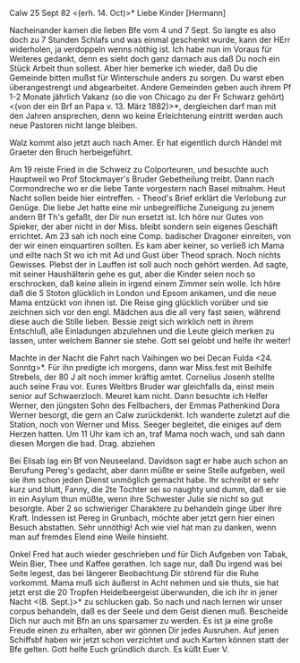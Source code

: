  Calw 25 Sept 82
 <(erh. 14. Oct)>*
Liebe Kinder [Hermann]

Nacheinander kamen die lieben Bfe vom 4 und 7 Sept. So langte es also doch zu 7 Stunden Schlafs und was einmal geschenkt wurde, kann der HErr widerholen, ja verdoppeln wenns nöthig ist. Ich habe nun im Voraus für Weiteres gedankt, denn es sieht doch ganz darnach aus daß Du noch ein Stück Arbeit thun sollest. Aber hier bemerke ich wieder, daß Du die Gemeinde bitten mußst für Winterschule anders zu sorgen. Du warst eben überangestrengt und abgearbeitet. Andere Gemeinden geben auch ihrem Pf 1-2 Monate jährlich Vakanz (so die von Chicago zu der Fr Schwarz gehört) <(von der ein Brf an Papa v. 13. März 1882)>*, dergleichen darf man mit den Jahren ansprechen, denn wo keine Erleichterung eintritt werden auch neue Pastoren nicht lange bleiben.

Walz kommt also jetzt auch nach Amer. Er hat eigentlich durch Händel mit Graeter den Bruch herbeigeführt.

Am 19 reiste Fried in die Schweiz zu Colporteuren, und besuchte auch Hauptweil wo Prof Stockmayer's Bruder Gebetheilung treibt. Dann nach Cormondreche wo er die liebe Tante vorgestern nach Basel mitnahm. Heut Nacht sollen beide hier eintreffen. - Theod's Brief erklärt die Verlobung zur Genüge. Die liebe Jet hatte eine mir unbegreifliche Zuneigung zu jenem andern Bf Th's gefaßt, der Dir nun ersetzt ist. Ich höre nur Gutes von Spieker, der aber nicht in der Miss. bleibt sondern sein eigenes Geschäft errichtet. 
Am 23 sah ich noch eine Comp. badischer Dragoner einreiten, von der wir einen einquartiren sollten. Es kam aber keiner, so verließ ich Mama und eilte nach St wo ich mit Ad und Gust über Theod sprach. Noch nichts Gewisses. Plebst der in Lauffen ist soll auch noch gehört werden. Ad sagte, mit seiner Haushälterin gehe es gut, aber die Kinder seien noch so erschrocken, daß keine allein in irgend einem Zimmer sein wolle. Ich höre daß die 5 Stoton glücklich in London und Epsom ankamen, und die neue Mama entzückt von ihnen ist. Die Reise ging glücklich vorüber und sie zeichnen sich vor den engl. Mädchen aus die all very fast seien, während diese auch die Stille lieben. Bessie zeigt sich wirklich nett in ihrem Entschluß, alle Einladungen abzulehnen und die Leute gleich merken zu lassen, unter welchem Banner sie stehe. Gott sei gelobt und helfe ihr weiter!

Machte in der Nacht die Fahrt nach Vaihingen wo bei Decan Fulda <24. Sonntg>*. Für ihn predigte ich morgens, dann war Miss.fest mit Beihilfe Strebels, der 80 J alt noch immer kräftig amtet. Cornelius Josenh stellte auch seine Frau vor. Eures Weitbrs Bruder war gleichfalls da, einst mein senior auf Schwaerzloch. Meuret kam nicht. Dann besuchte ich Helfer Werner, den jüngsten Sohn des Fellbachers, der Emmas Pathenkind Dora Werner besorgt, die gern an Calw zurückdenkt. Ich wanderte zuletzt auf die Station, noch von Werner und Miss. Seeger begleitet, die einiges auf dem Herzen hatten. Um 11 Uhr kam ich an, traf Mama noch wach, und sah dann diesen Morgen die bad. Drag. abziehen

Bei Elisab lag ein Bf von Neuseeland. Davidson sagt er habe auch schon an Berufung Pereg's gedacht, aber dann müßte er seine Stelle aufgeben, weil sie ihm schon jeden Dienst unmöglich gemacht habe. Ihr schreibt er sehr kurz und blutt, Fanny, die 2te Tochter sei so naughty und dumm, daß er sie in ein Asylum thun müßte, wenn ihre Schwester Julie sie nicht so gut besorgte. Aber 2 so schwieriger Charaktere zu behandeln ginge über ihre Kraft. Indessen ist Pereg in Grunbach, möchte aber jetzt gern hier einen Besuch abstatten. Sehr unnöthig! Ach wie viel hat man zu danken, wenn man auf fremdes Elend eine Weile hinsieht.

Onkel Fred hat auch wieder geschrieben und für Dich Aufgeben von Tabak, Wein Bier, Thee und Kaffee gerathen. Ich sage nur, daß Du irgend was bei Seite legest, das bei längerer Beobachtung Dir störend für die Ruhe vorkommt. Mama muß sich äußerst in Acht nehmen und sie thuts, sie hat jetzt erst die 20 Tropfen Heidelbeergeist überwunden, die ich ihr in jener Nacht <(8. Sept.)>* zu schlucken gab. So nach und nach lernen wir unser corpus behandeln, daß es der Seele und dem Geist dienen muß. Bescheide Dich nur auch mit Bfn an uns sparsamer zu werden. Es ist ja eine große Freude einen zu erhalten, aber wir gönnen Dir jedes Ausruhen. Auf jenen Schiffsbf haben wir jetzt schon verzichtet und auch Karten können statt der Bfe gelten. Gott helfe Euch gründlich durch. Es küßt
 Euer V.
